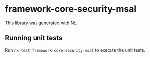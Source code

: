 # framework-core-security-msal

This library was generated with [Nx](https://nx.dev).

## Running unit tests

Run `nx test framework-core-security-msal` to execute the unit tests.
